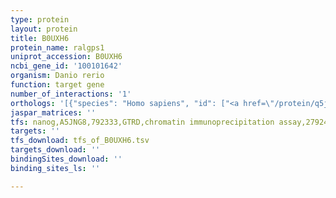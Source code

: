 ```yaml
---
type: protein
layout: protein
title: B0UXH6
protein_name: ralgps1
uniprot_accession: B0UXH6
ncbi_gene_id: '100101642'
organism: Danio rerio
function: target gene
number_of_interactions: '1'
orthologs: '[{"species": "Homo sapiens", "id": ["<a href=\"/protein/q5js13\">Q5JS13</a>"]}, {"species": "Mus musculus", "id": ["<a href=\"/protein/a2ar50\">A2AR50</a>"]}, {"species": "Rattus norvegicus", "id": ["<a href=\"/protein/d3zlr4\">D3ZLR4</a>"]}, {"species": "Drosophila melanogaster", "id": ["Q8MT78"]}]'
jaspar_matrices: ''
tfs: nanog,A5JNG8,792333,GTRD,chromatin immunoprecipitation assay,27924024%5Buid%5D,No
targets: ''
tfs_download: tfs_of_B0UXH6.tsv
targets_download: ''
bindingSites_download: ''
binding_sites_ls: ''

---
```

